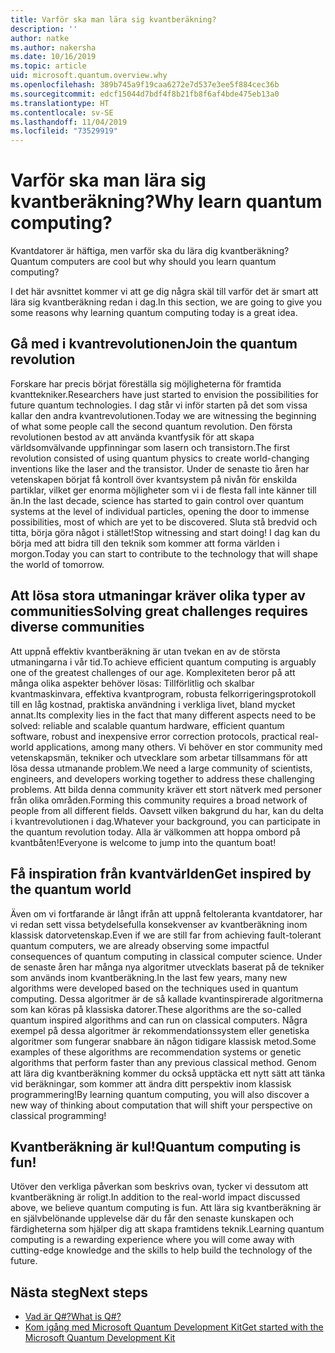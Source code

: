 ```yaml
---
title: Varför ska man lära sig kvantberäkning?
description: ''
author: natke
ms.author: nakersha
ms.date: 10/16/2019
ms.topic: article
uid: microsoft.quantum.overview.why
ms.openlocfilehash: 389b745a9f19caa6272e7d537e3ee5f884cec36b
ms.sourcegitcommit: edcf15044d7bdf4f8b21fb8f6af4bde475eb13a0
ms.translationtype: HT
ms.contentlocale: sv-SE
ms.lasthandoff: 11/04/2019
ms.locfileid: "73529919"
---
```

# <a name="why-learn-quantum-computing"></a><span data-ttu-id="e0b15-102">Varför ska man lära sig kvantberäkning?</span><span class="sxs-lookup"><span data-stu-id="e0b15-102">Why learn quantum computing?</span></span>

<span data-ttu-id="e0b15-103">Kvantdatorer är häftiga, men varför ska du lära dig kvantberäkning?</span><span class="sxs-lookup"><span data-stu-id="e0b15-103">Quantum computers are cool but why should you learn quantum computing?</span></span>

<span data-ttu-id="e0b15-104">I det här avsnittet kommer vi att ge dig några skäl till varför det är smart att lära sig kvantberäkning redan i dag.</span><span class="sxs-lookup"><span data-stu-id="e0b15-104">In this section, we are going to give you some reasons why learning quantum computing today is a great idea.</span></span>

## <a name="join-the-quantum-revolution"></a><span data-ttu-id="e0b15-105">Gå med i kvantrevolutionen</span><span class="sxs-lookup"><span data-stu-id="e0b15-105">Join the quantum revolution</span></span>

<span data-ttu-id="e0b15-106">Forskare har precis börjat föreställa sig möjligheterna för framtida kvanttekniker.</span><span class="sxs-lookup"><span data-stu-id="e0b15-106">Researchers have just started to envision the possibilities for future quantum technologies.</span></span> <span data-ttu-id="e0b15-107">I dag står vi inför starten på det som vissa kallar den andra kvantrevolutionen.</span><span class="sxs-lookup"><span data-stu-id="e0b15-107">Today we are witnessing the beginning of what some people call the second quantum revolution.</span></span> <span data-ttu-id="e0b15-108">Den första revolutionen bestod av att använda kvantfysik för att skapa världsomvälvande uppfinningar som lasern och transistorn.</span><span class="sxs-lookup"><span data-stu-id="e0b15-108">The first revolution consisted of using quantum physics to create world-changing inventions like the laser and the transistor.</span></span> <span data-ttu-id="e0b15-109">Under de senaste tio åren har vetenskapen börjat få kontroll över kvantsystem på nivån för enskilda partiklar, vilket ger enorma möjligheter som vi i de flesta fall inte känner till än.</span><span class="sxs-lookup"><span data-stu-id="e0b15-109">In the last decade, science has started to gain control over quantum systems at the level of individual particles, opening the door to immense possibilities, most of which are yet to be discovered.</span></span> <span data-ttu-id="e0b15-110">Sluta stå bredvid och titta, börja göra något i stället!</span><span class="sxs-lookup"><span data-stu-id="e0b15-110">Stop witnessing and start doing!</span></span> <span data-ttu-id="e0b15-111">I dag kan du börja med att bidra till den teknik som kommer att forma världen i morgon.</span><span class="sxs-lookup"><span data-stu-id="e0b15-111">Today you can start to contribute to the technology that will shape the world of tomorrow.</span></span>

## <a name="solving-great-challenges-requires-diverse-communities"></a><span data-ttu-id="e0b15-112">Att lösa stora utmaningar kräver olika typer av communities</span><span class="sxs-lookup"><span data-stu-id="e0b15-112">Solving great challenges requires diverse communities</span></span>

<span data-ttu-id="e0b15-113">Att uppnå effektiv kvantberäkning är utan tvekan en av de största utmaningarna i vår tid.</span><span class="sxs-lookup"><span data-stu-id="e0b15-113">To achieve efficient quantum computing is arguably one of the greatest challenges of our age.</span></span> <span data-ttu-id="e0b15-114">Komplexiteten beror på att många olika aspekter behöver lösas: Tillförlitlig och skalbar kvantmaskinvara, effektiva kvantprogram, robusta felkorrigeringsprotokoll till en låg kostnad, praktiska användning i verkliga livet, bland mycket annat.</span><span class="sxs-lookup"><span data-stu-id="e0b15-114">Its complexity lies in the fact that many different aspects need to be solved: reliable and scalable quantum hardware, efficient quantum software, robust and inexpensive error correction protocols, practical real-world applications, among many others.</span></span> <span data-ttu-id="e0b15-115">Vi behöver en stor community med vetenskapsmän, tekniker och utvecklare som arbetar tillsammans för att lösa dessa utmanande problem.</span><span class="sxs-lookup"><span data-stu-id="e0b15-115">We need a large community of scientists, engineers, and developers working together to address these challenging problems.</span></span> <span data-ttu-id="e0b15-116">Att bilda denna community kräver ett stort nätverk med personer från olika områden.</span><span class="sxs-lookup"><span data-stu-id="e0b15-116">Forming this community requires a broad network of people from all different fields.</span></span> <span data-ttu-id="e0b15-117">Oavsett vilken bakgrund du har, kan du delta i kvantrevolutionen i dag.</span><span class="sxs-lookup"><span data-stu-id="e0b15-117">Whatever your background, you can participate in the quantum revolution today.</span></span> <span data-ttu-id="e0b15-118">Alla är välkommen att hoppa ombord på kvantbåten!</span><span class="sxs-lookup"><span data-stu-id="e0b15-118">Everyone is welcome to jump into the quantum boat!</span></span>

## <a name="get-inspired-by-the-quantum-world"></a><span data-ttu-id="e0b15-119">Få inspiration från kvantvärlden</span><span class="sxs-lookup"><span data-stu-id="e0b15-119">Get inspired by the quantum world</span></span>

<span data-ttu-id="e0b15-120">Även om vi fortfarande är långt ifrån att uppnå feltoleranta kvantdatorer, har vi redan sett vissa betydelsefulla konsekvenser av kvantberäkning inom klassisk datorvetenskap.</span><span class="sxs-lookup"><span data-stu-id="e0b15-120">Even if we are still far from achieving fault-tolerant quantum computers, we are already observing some impactful consequences of quantum computing in classical computer science.</span></span> <span data-ttu-id="e0b15-121">Under de senaste åren har många nya algoritmer utvecklats baserat på de tekniker som används inom kvantberäkning.</span><span class="sxs-lookup"><span data-stu-id="e0b15-121">In the last few years, many new algorithms were developed based on the techniques used in quantum computing.</span></span> <span data-ttu-id="e0b15-122">Dessa algoritmer är de så kallade kvantinspirerade algoritmerna som kan köras på klassiska datorer.</span><span class="sxs-lookup"><span data-stu-id="e0b15-122">These algorithms are the so-called quantum inspired algorithms and can run on classical computers.</span></span> <span data-ttu-id="e0b15-123">Några exempel på dessa algoritmer är rekommendationssystem eller genetiska algoritmer som fungerar snabbare än någon tidigare klassisk metod.</span><span class="sxs-lookup"><span data-stu-id="e0b15-123">Some examples of these algorithms are recommendation systems or genetic algorithms that perform faster than any previous classical method.</span></span> <span data-ttu-id="e0b15-124">Genom att lära dig kvantberäkning kommer du också upptäcka ett nytt sätt att tänka vid beräkningar, som kommer att ändra ditt perspektiv inom klassisk programmering!</span><span class="sxs-lookup"><span data-stu-id="e0b15-124">By learning quantum computing, you will also discover a new way of thinking about computation that will shift your perspective on classical programming!</span></span>

## <a name="quantum-computing-is-fun"></a><span data-ttu-id="e0b15-125">Kvantberäkning är kul!</span><span class="sxs-lookup"><span data-stu-id="e0b15-125">Quantum computing is fun!</span></span>

<span data-ttu-id="e0b15-126">Utöver den verkliga påverkan som beskrivs ovan, tycker vi dessutom att kvantberäkning är roligt.</span><span class="sxs-lookup"><span data-stu-id="e0b15-126">In addition to the real-world impact discussed above, we believe quantum computing is fun.</span></span> <span data-ttu-id="e0b15-127">Att lära sig kvantberäkning är en självbelönande upplevelse där du får den senaste kunskapen och färdigheterna som hjälper dig att skapa framtidens teknik.</span><span class="sxs-lookup"><span data-stu-id="e0b15-127">Learning quantum computing is a rewarding experience where you will come away with cutting-edge knowledge and the skills to help build the technology of the future.</span></span>

## <a name="next-steps"></a><span data-ttu-id="e0b15-128">Nästa steg</span><span class="sxs-lookup"><span data-stu-id="e0b15-128">Next steps</span></span>

* [<span data-ttu-id="e0b15-129">Vad är Q#?</span><span class="sxs-lookup"><span data-stu-id="e0b15-129">What is Q#?</span></span>](xref:microsoft.quantum.overview.qsharp)
* [<span data-ttu-id="e0b15-130">Kom igång med Microsoft Quantum Development Kit</span><span class="sxs-lookup"><span data-stu-id="e0b15-130">Get started with the Microsoft Quantum Development Kit</span></span>](xref:microsoft.quantum.welcome)
